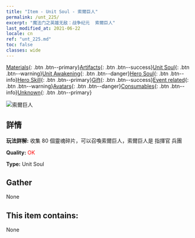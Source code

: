 ```yaml
---
title: "Item - Unit Soul - 索爾巨人"
permalink: /unt_225/
excerpt: "魔法门之英雄无敌：战争纪元  索爾巨人"
last_modified_at: 2021-06-22
locale: cn
ref: "unt_225.md"
toc: false
classes: wide
---
```

 [Materials](/ItemsCN/){: .btn .btn--primary}[Artifacts](/ItemsCN/Artifacts/){: .btn .btn--success}[Unit Soul](/ItemsCN/UnitSoul/){: .btn .btn--warning}[Unit Awakening](/ItemsCN/UnitAwakening/){: .btn .btn--danger}[Hero Soul](/ItemsCN/HeroSoul/){: .btn .btn--info}[Hero Skill](/ItemsCN/HeroSkill/){: .btn .btn--primary}[Gift](/ItemsCN/Gift/){: .btn .btn--success}[Event related](/ItemsCN/Events/){: .btn .btn--warning}[Avatars](/ItemsCN/Avatars/){: .btn .btn--danger}[Consumables](/ItemsCN/Consumables/){: .btn .btn--info}[Unknown](/ItemsCN/Unknown/){: .btn .btn--primary}

 ![索爾巨人](/images/u/ti_suoerjuren.jpg)

## 詳情
 **玩法詳解:** 收集 80 個靈魂碎片，可以召喚索爾巨人，索爾巨人是 指揮官 兵團

 **Quality:** <span style="color: #FF0000">OK</span>

 **Type:** Unit Soul

## Gather

  None

## This item contains:

  None

